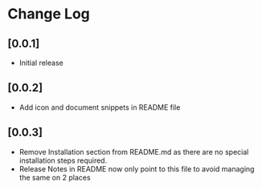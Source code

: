 # Change Log

## [0.0.1]
- Initial release

## [0.0.2]
- Add icon and document snippets in README file

## [0.0.3]
- Remove Installation section from README.md as there are no special installation steps required.
- Release Notes in README now only point to this file to avoid managing the same on 2 places
